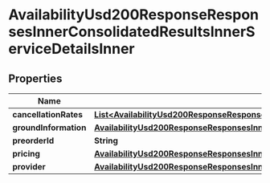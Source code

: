 

# AvailabilityUsd200ResponseResponsesInnerConsolidatedResultsInnerServiceDetailsInner


## Properties

| Name | Type | Description | Notes |
|------------ | ------------- | ------------- | -------------|
|**cancellationRates** | [**List&lt;AvailabilityUsd200ResponseResponsesInnerConsolidatedResultsInnerServiceDetailsInnerCancellationRatesInner&gt;**](AvailabilityUsd200ResponseResponsesInnerConsolidatedResultsInnerServiceDetailsInnerCancellationRatesInner.md) |  |  [optional] |
|**groundInformation** | [**AvailabilityUsd200ResponseResponsesInnerConsolidatedResultsInnerServiceDetailsInnerGroundInformation**](AvailabilityUsd200ResponseResponsesInnerConsolidatedResultsInnerServiceDetailsInnerGroundInformation.md) |  |  [optional] |
|**preorderId** | **String** |  |  [optional] |
|**pricing** | [**AvailabilityUsd200ResponseResponsesInnerConsolidatedResultsInnerServiceDetailsInnerPricing**](AvailabilityUsd200ResponseResponsesInnerConsolidatedResultsInnerServiceDetailsInnerPricing.md) |  |  [optional] |
|**provider** | [**AvailabilityUsd200ResponseResponsesInnerConsolidatedResultsInnerServiceDetailsInnerProvider**](AvailabilityUsd200ResponseResponsesInnerConsolidatedResultsInnerServiceDetailsInnerProvider.md) |  |  [optional] |



